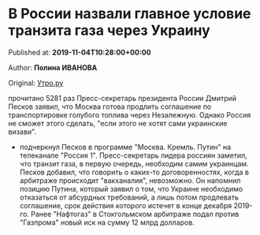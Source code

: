 
# В России назвали главное условие транзита газа через Украину

Published at: **2019-11-04T10:28:00+00:00**

Author: **Полина ИВАНОВА**

Original: [Утро.ру](https://utro.ru/politics/2019/11/04/1423199.shtml)

прочитано 5281 раз
Пресс-секретарь президента России Дмитрий Песков заявил, что Москва готова продлить соглашение по транспортировке голубого топлива через Незалежную. Однако Россия не сможет этого сделать, "если этого не хотят сами украинские визави".
- подчеркнул Песков в программе "Москва. Кремль. Путин" на телеканале "Россия 1".
Пресс-секретарь лидера россиян заметил, что транзит газа, в первую очередь, необходим самим украинцам. Песков добавил, что говорить о каких-то договоренностях, когда в арбитраже происходит "вакханалия", невозможно. Он напомнил позицию Путина, который заявил о том, что Украине необходимо отказаться от абсурдных требований, а лишь потом продлевать соглашение, срок действия которого истечет в конце декабря 2019-го.
Ранее "Нафтогаз" в Стокгольмском арбитраже подал против "Газпрома" новый иск на сумму 12 млрд долларов.
